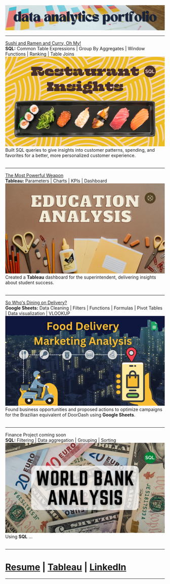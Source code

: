 <img src="images/portfolioTOP.png?raw=true"/>

---
[Sushi and Ramen and Curry, Oh My!](https://www.linkedin.com/pulse/sushi-ramen-curry-oh-my-karen-waggoner) <br>
**SQL:**  Common Table Expressions | Group By Aggregates | Window Functions | Ranking | Table Joins <br>
[<img src="images/Restaurant Insights.png?raw=true"/>](https://www.linkedin.com/pulse/sushi-ramen-curry-oh-my-karen-waggoner)
Built SQL queries to give insights into customer patterns, spending, and favorites for a better, more personalized customer experience. <br> <br>

---
[The Most Powerful Weapon](https://www.linkedin.com/pulse/most-powerful-weapon-karen-waggoner) <br>
**Tableau:**  Parameters | Charts | KPIs | Dashboard <br>
[<img src="images/Education_Analysis.png?raw=true"/>](https://www.linkedin.com/pulse/most-powerful-weapon-karen-waggoner)
Created a **Tableau** dashboard for the superintendent, delivering insights about student success. <br> <br>

---
[So Who's Dining on Delivery?](https://www.linkedin.com/pulse/so-whos-dining-delivery-karen-waggoner/) <br>
**Google Sheets:**  Data Cleaning | Filters | Functions | Formulas | Pivot Tables | Data visualization | VLOOKUP <br>
[<img src="images/Food_Delivery.png?raw=true"/>](https://www.linkedin.com/pulse/so-whos-dining-delivery-karen-waggoner/)
Found business opportunities and proposed actions to optimize campaigns for the Brazilian equivalent of DoorDash using **Google Sheets**. <br> <br>

---
Finance Project coming soon <br>
**SQL:**  Filtering | Data aggregation | Grouping | Sorting <br>
<img src="images/Bank_Analysis.png?raw=true"/> 
Using **SQL** ...<br> <br>

---

# [Resume](/files/KGW_02_07_2023.pdf)  |  [Tableau](https://public.tableau.com/app/profile/karen.waggoner)  |  [LinkedIn](https://www.linkedin.com/in/karengwaggoner)

---




